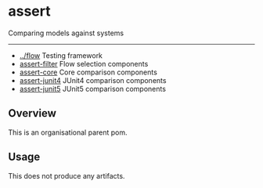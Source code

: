 
<!-- title start -->

# assert

Comparing models against systems

---


 * [../flow](https://github.com/Mastercard/flow) Testing framework
 * [assert-filter](assert-filter) Flow selection components
 * [assert-core](assert-core) Core comparison components
 * [assert-junit4](assert-junit4) JUnit4 comparison components
 * [assert-junit5](assert-junit5) JUnit5 comparison components

<!-- title end -->

## Overview

This is an organisational parent pom.

## Usage

This does not produce any artifacts.
